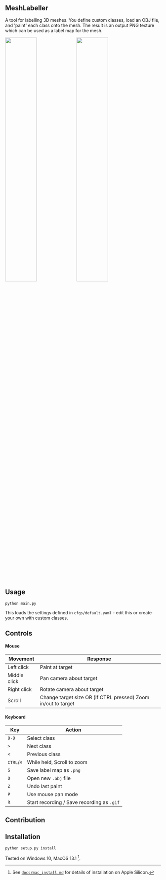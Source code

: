 ## MeshLabeller

A tool for labelling 3D meshes. You define custom classes, load an OBJ file, and 'paint' each class onto the mesh.
The result is an output PNG texture which can be used as a label map for the mesh.


<p float="left">
<img src="/docs/recording.gif" width="45%"/> <img src="/docs/render.gif" width="45%"/>
<p>

## Usage

```python main.py```

This loads the settings defined in `cfgs/default.yaml` - edit this or create your own with custom classes.

## Controls

#### Mouse

 Movement     | Response 
 ---          | --- 
 Left click   | Paint at target 
 Middle click | Pan camera about target 
 Right click  | Rotate camera about target 
 Scroll | Change target size OR (if CTRL pressed) Zoom in/out to target 


#### Keyboard

Key | Action
--- | ---
`0-9` | Select class
`>` | Next class
`<` | Previous class
`CTRL`/`⌘` | While held, Scroll to zoom
`S` | Save label map as `.png`
`O` | Open new `.obj` file
`Z` | Undo last paint
`P` | Use mouse pan mode
`R` | Start recording / Save recording as `.gif`


## Contribution

## Installation

```python setup.py install```

Tested on Windows 10, MacOS 13.1 [^1].

[^1]: See [`docs/mac_install.md`](docs/mac_install.md) for details of installation on Apple Silicon.
